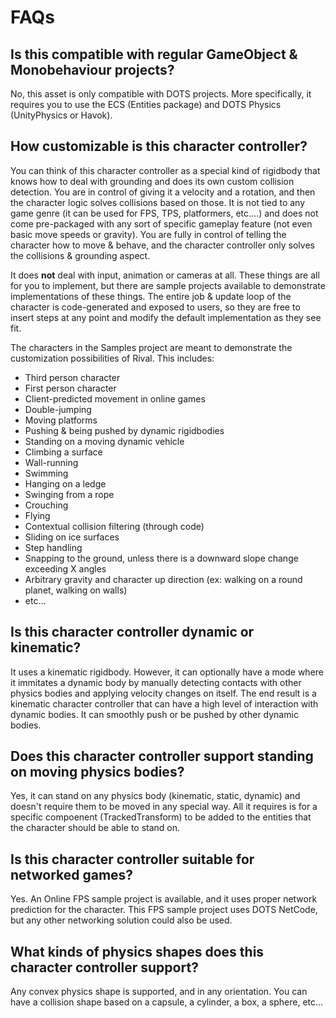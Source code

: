 
# FAQs

## Is this compatible with regular GameObject & Monobehaviour projects?
No, this asset is only compatible with DOTS projects. More specifically, it requires you to use the ECS (Entities package) and DOTS Physics (UnityPhysics or Havok).

## How customizable is this character controller?
You can think of this character controller as a special kind of rigidbody that knows how to deal with grounding and does its own custom collision detection. You are in control of giving it a velocity and a rotation, and then the character logic solves collisions based on those. It is not tied to any game genre (it can be used for FPS, TPS, platformers, etc....) and does not come pre-packaged with any sort of specific gameplay feature (not even basic move speeds or gravity). You are fully in control of telling the character how to move & behave, and the character controller only solves the collisions & grounding aspect.

It does **not** deal with input, animation or cameras at all. These things are all for you to implement, but there are sample projects available to demonstrate implementations of these things. The entire job & update loop of the character is code-generated and exposed to users, so they are free to insert steps at any point and modify the default implementation as they see fit.

The characters in the Samples project are meant to demonstrate the customization possibilities of Rival. This includes:
* Third person character
* First person character
* Client-predicted movement in online games
* Double-jumping
* Moving platforms
* Pushing & being pushed by dynamic rigidbodies
* Standing on a moving dynamic vehicle
* Climbing a surface
* Wall-running
* Swimming
* Hanging on a ledge
* Swinging from a rope
* Crouching
* Flying
* Contextual collision filtering (through code)
* Sliding on ice surfaces
* Step handling
* Snapping to the ground, unless there is a downward slope change exceeding X angles
* Arbitrary gravity and character up direction (ex: walking on a round planet, walking on walls)
* etc...

## Is this character controller dynamic or kinematic?
It uses a kinematic rigidbody. However, it can optionally have a mode where it immitates a dynamic body by manually detecting contacts with other physics bodies and applying velocity changes on itself. The end result is a kinematic character controller that can have a high level of interaction with dynamic bodies. It can smoothly push or be pushed by other dynamic bodies.

## Does this character controller support standing on moving physics bodies?
Yes, it can stand on any physics body (kinematic, static, dynamic) and doesn't require them to be moved in any special way. All it requires is for a specific compoenent (TrackedTransform) to be added to the entities that the character should be able to stand on.

## Is this character controller suitable for networked games?
Yes. An Online FPS sample project is available, and it uses proper network prediction for the character. This FPS sample project uses DOTS NetCode, but any other networking solution could also be used.

## What kinds of physics shapes does this character controller support?
Any convex physics shape is supported, and in any orientation. You can have a collision shape based on a capsule, a cylinder, a box, a sphere, etc...